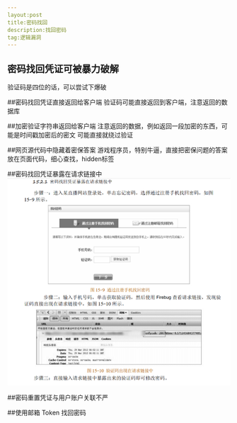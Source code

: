 ```yaml
---
layout:post
title:密码找回
description:找回密码
tag:逻辑漏洞
---
```



## 密码找回凭证可被暴力破解
验证码是四位的话，可以尝试下爆破

##密码找回凭证直接返回给客户端
验证码可能直接返回到客户端，注意返回的数据库

##加密验证字符串返回给客户端
注意返回的数据，例如返回一段加密的东西，可能是时间戳加密后的密文
可能直接就绕过验证

##网页源代码中隐藏着密保答案
游戏程序员，特别牛逼，直接把密保问题的答案放在页面代码，细心查找，hidden标签

##密码找回凭证暴露在请求链接中
![image text](../images/posts/密码找回//密码找回凭证暴露在请求链接中.png)

##密码重置凭证与用户账户关联不严

##使用邮箱 Token 找回密码